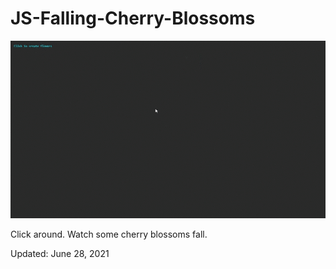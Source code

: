 # JS-Falling-Cherry-Blossoms
<img src='flowers.gif'>

<p>Click around. Watch some cherry blossoms fall.</p>
<p>Updated: June 28, 2021</p>
